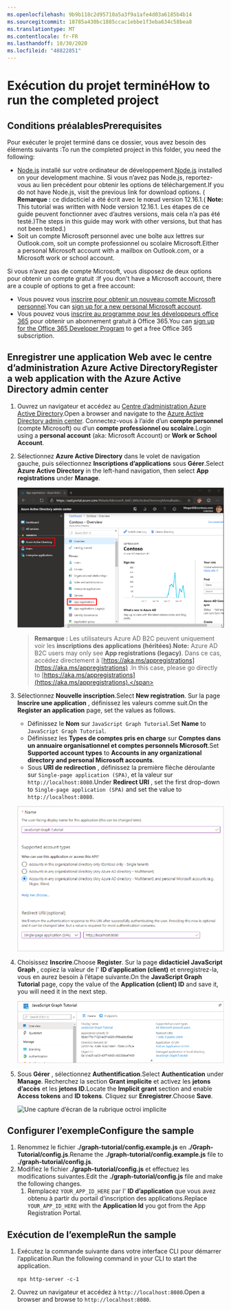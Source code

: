 ```yaml
---
ms.openlocfilehash: 9b9b118c2d95710a5a3f9a1afe4d03a6185b4b14
ms.sourcegitcommit: 18785a430bc1885ccac1ebbe1f3eba634c58bea8
ms.translationtype: MT
ms.contentlocale: fr-FR
ms.lasthandoff: 10/30/2020
ms.locfileid: "48822851"
---
```

# <a name="how-to-run-the-completed-project"></a><span data-ttu-id="cb714-101">Exécution du projet terminé</span><span class="sxs-lookup"><span data-stu-id="cb714-101">How to run the completed project</span></span>

## <a name="prerequisites"></a><span data-ttu-id="cb714-102">Conditions préalables</span><span class="sxs-lookup"><span data-stu-id="cb714-102">Prerequisites</span></span>

<span data-ttu-id="cb714-103">Pour exécuter le projet terminé dans ce dossier, vous avez besoin des éléments suivants :</span><span class="sxs-lookup"><span data-stu-id="cb714-103">To run the completed project in this folder, you need the following:</span></span>

- <span data-ttu-id="cb714-104">[Node.js](https://nodejs.org) installé sur votre ordinateur de développement.</span><span class="sxs-lookup"><span data-stu-id="cb714-104">[Node.js](https://nodejs.org) installed on your development machine.</span></span> <span data-ttu-id="cb714-105">Si vous n’avez pas Node.js, reportez-vous au lien précédent pour obtenir les options de téléchargement.</span><span class="sxs-lookup"><span data-stu-id="cb714-105">If you do not have Node.js, visit the previous link for download options.</span></span> <span data-ttu-id="cb714-106">( **Remarque :** ce didacticiel a été écrit avec le nœud version 12.16.1.</span><span class="sxs-lookup"><span data-stu-id="cb714-106">( **Note:** This tutorial was written with Node version 12.16.1.</span></span> <span data-ttu-id="cb714-107">Les étapes de ce guide peuvent fonctionner avec d’autres versions, mais cela n’a pas été testé.)</span><span class="sxs-lookup"><span data-stu-id="cb714-107">The steps in this guide may work with other versions, but that has not been tested.)</span></span>
- <span data-ttu-id="cb714-108">Soit un compte Microsoft personnel avec une boîte aux lettres sur Outlook.com, soit un compte professionnel ou scolaire Microsoft.</span><span class="sxs-lookup"><span data-stu-id="cb714-108">Either a personal Microsoft account with a mailbox on Outlook.com, or a Microsoft work or school account.</span></span>

<span data-ttu-id="cb714-109">Si vous n’avez pas de compte Microsoft, vous disposez de deux options pour obtenir un compte gratuit :</span><span class="sxs-lookup"><span data-stu-id="cb714-109">If you don't have a Microsoft account, there are a couple of options to get a free account:</span></span>

- <span data-ttu-id="cb714-110">Vous pouvez vous [inscrire pour obtenir un nouveau compte Microsoft personnel](https://signup.live.com/signup?wa=wsignin1.0&rpsnv=12&ct=1454618383&rver=6.4.6456.0&wp=MBI_SSL_SHARED&wreply=https://mail.live.com/default.aspx&id=64855&cbcxt=mai&bk=1454618383&uiflavor=web&uaid=b213a65b4fdc484382b6622b3ecaa547&mkt=E-US&lc=1033&lic=1).</span><span class="sxs-lookup"><span data-stu-id="cb714-110">You can [sign up for a new personal Microsoft account](https://signup.live.com/signup?wa=wsignin1.0&rpsnv=12&ct=1454618383&rver=6.4.6456.0&wp=MBI_SSL_SHARED&wreply=https://mail.live.com/default.aspx&id=64855&cbcxt=mai&bk=1454618383&uiflavor=web&uaid=b213a65b4fdc484382b6622b3ecaa547&mkt=E-US&lc=1033&lic=1).</span></span>
- <span data-ttu-id="cb714-111">Vous pouvez vous [inscrire au programme pour les développeurs office 365](https://developer.microsoft.com/office/dev-program) pour obtenir un abonnement gratuit à Office 365.</span><span class="sxs-lookup"><span data-stu-id="cb714-111">You can [sign up for the Office 365 Developer Program](https://developer.microsoft.com/office/dev-program) to get a free Office 365 subscription.</span></span>

## <a name="register-a-web-application-with-the-azure-active-directory-admin-center"></a><span data-ttu-id="cb714-112">Enregistrer une application Web avec le centre d’administration Azure Active Directory</span><span class="sxs-lookup"><span data-stu-id="cb714-112">Register a web application with the Azure Active Directory admin center</span></span>

1. <span data-ttu-id="cb714-113">Ouvrez un navigateur et accédez au [Centre d’administration Azure Active Directory](https://aad.portal.azure.com).</span><span class="sxs-lookup"><span data-stu-id="cb714-113">Open a browser and navigate to the [Azure Active Directory admin center](https://aad.portal.azure.com).</span></span> <span data-ttu-id="cb714-114">Connectez-vous à l’aide d’un **compte personnel** (compte Microsoft) ou d’un **compte professionnel ou scolaire**.</span><span class="sxs-lookup"><span data-stu-id="cb714-114">Login using a **personal account** (aka: Microsoft Account) or **Work or School Account**.</span></span>

1. <span data-ttu-id="cb714-115">Sélectionnez **Azure Active Directory** dans le volet de navigation gauche, puis sélectionnez **Inscriptions d’applications** sous **Gérer**.</span><span class="sxs-lookup"><span data-stu-id="cb714-115">Select **Azure Active Directory** in the left-hand navigation, then select **App registrations** under **Manage**.</span></span>

    ![<span data-ttu-id="cb714-116">Une capture d’écran des inscriptions d’applications</span><span class="sxs-lookup"><span data-stu-id="cb714-116">A screenshot of the App registrations</span></span> ](/tutorial/images/aad-portal-app-registrations.png)

    > <span data-ttu-id="cb714-117">**Remarque :** Les utilisateurs Azure AD B2C peuvent uniquement voir les **inscriptions des applications (héritées)**.</span><span class="sxs-lookup"><span data-stu-id="cb714-117">**Note:** Azure AD B2C users may only see **App registrations (legacy)**.</span></span> <span data-ttu-id="cb714-118">Dans ce cas, accédez directement à [https://aka.ms/appregistrations](https://aka.ms/appregistrations) .</span><span class="sxs-lookup"><span data-stu-id="cb714-118">In this case, please go directly to [https://aka.ms/appregistrations](https://aka.ms/appregistrations).</span></span>

1. <span data-ttu-id="cb714-119">Sélectionnez **Nouvelle inscription**.</span><span class="sxs-lookup"><span data-stu-id="cb714-119">Select **New registration**.</span></span> <span data-ttu-id="cb714-120">Sur la page **Inscrire une application** , définissez les valeurs comme suit.</span><span class="sxs-lookup"><span data-stu-id="cb714-120">On the **Register an application** page, set the values as follows.</span></span>

    - <span data-ttu-id="cb714-121">Définissez le **Nom** sur `JavaScript Graph Tutorial`.</span><span class="sxs-lookup"><span data-stu-id="cb714-121">Set **Name** to `JavaScript Graph Tutorial`.</span></span>
    - <span data-ttu-id="cb714-122">Définissez les **Types de comptes pris en charge** sur **Comptes dans un annuaire organisationnel et comptes personnels Microsoft**.</span><span class="sxs-lookup"><span data-stu-id="cb714-122">Set **Supported account types** to **Accounts in any organizational directory and personal Microsoft accounts**.</span></span>
    - <span data-ttu-id="cb714-123">Sous **URI de redirection** , définissez la première flèche déroulante sur `Single-page application (SPA)`, et la valeur sur `http://localhost:8080`.</span><span class="sxs-lookup"><span data-stu-id="cb714-123">Under **Redirect URI** , set the first drop-down to `Single-page application (SPA)` and set the value to `http://localhost:8080`.</span></span>

    ![Capture d’écran de la page Inscrire une application](/tutorial/images/aad-register-an-app.png)

1. <span data-ttu-id="cb714-125">Choisissez **Inscrire**.</span><span class="sxs-lookup"><span data-stu-id="cb714-125">Choose **Register**.</span></span> <span data-ttu-id="cb714-126">Sur la page **didacticiel JavaScript Graph** , copiez la valeur de l' **ID d’application (client)** et enregistrez-la, vous en aurez besoin à l’étape suivante.</span><span class="sxs-lookup"><span data-stu-id="cb714-126">On the **JavaScript Graph Tutorial** page, copy the value of the **Application (client) ID** and save it, you will need it in the next step.</span></span>

    ![Une capture d’écran de l’ID d’application de la nouvelle inscription d'application](/tutorial/images/aad-application-id.png)

1. <span data-ttu-id="cb714-128">Sous **Gérer** , sélectionnez **Authentification**.</span><span class="sxs-lookup"><span data-stu-id="cb714-128">Select **Authentication** under **Manage**.</span></span> <span data-ttu-id="cb714-129">Recherchez la section **Grant implicite** et activez les **jetons d’accès** et les **jetons ID**.</span><span class="sxs-lookup"><span data-stu-id="cb714-129">Locate the **Implicit grant** section and enable **Access tokens** and **ID tokens**.</span></span> <span data-ttu-id="cb714-130">Cliquez sur **Enregistrer**.</span><span class="sxs-lookup"><span data-stu-id="cb714-130">Choose **Save**.</span></span>

    ![Une capture d’écran de la rubrique octroi implicite](/tutorial/images/aad-implicit-grant.png)

## <a name="configure-the-sample"></a><span data-ttu-id="cb714-132">Configurer l’exemple</span><span class="sxs-lookup"><span data-stu-id="cb714-132">Configure the sample</span></span>

1. <span data-ttu-id="cb714-133">Renommez le fichier **./graph-tutorial/config.example.js** en **./Graph-Tutorial/config.js**.</span><span class="sxs-lookup"><span data-stu-id="cb714-133">Rename the **./graph-tutorial/config.example.js** file to **./graph-tutorial/config.js**.</span></span>
1. <span data-ttu-id="cb714-134">Modifiez le fichier **./graph-tutorial/config.js** et effectuez les modifications suivantes.</span><span class="sxs-lookup"><span data-stu-id="cb714-134">Edit the **./graph-tutorial/config.js** file and make the following changes.</span></span>
    1. <span data-ttu-id="cb714-135">Remplacez `YOUR_APP_ID_HERE` par l' **ID d’application** que vous avez obtenu à partir du portail d’inscription des applications.</span><span class="sxs-lookup"><span data-stu-id="cb714-135">Replace `YOUR_APP_ID_HERE` with the **Application Id** you got from the App Registration Portal.</span></span>

## <a name="run-the-sample"></a><span data-ttu-id="cb714-136">Exécution de l’exemple</span><span class="sxs-lookup"><span data-stu-id="cb714-136">Run the sample</span></span>

1. <span data-ttu-id="cb714-137">Exécutez la commande suivante dans votre interface CLI pour démarrer l’application.</span><span class="sxs-lookup"><span data-stu-id="cb714-137">Run the following command in your CLI to start the application.</span></span>

    ```Shell
    npx http-server -c-1
    ```

1. <span data-ttu-id="cb714-138">Ouvrez un navigateur et accédez à `http://localhost:8080`.</span><span class="sxs-lookup"><span data-stu-id="cb714-138">Open a browser and browse to `http://localhost:8080`.</span></span>
